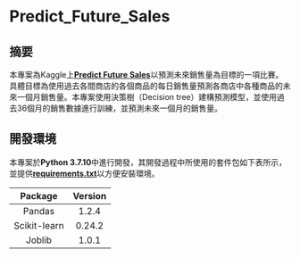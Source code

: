 # Predict_Future_Sales
## 摘要
本專案為Kaggle上[**Predict Future Sales**](https://www.kaggle.com/c/competitive-data-science-predict-future-sales/overview)以預測未來銷售量為目標的一項比賽。具體目標為使用過去各間商店的各個商品的每日銷售量預測各商店中各種商品的未來一個月銷售量。本專案使用決策樹（Decision tree）建構預測模型，並使用過去36個月的銷售數據進行訓練，並預測未來一個月的銷售量。    

## 開發環境
本專案於**Python 3.7.10**中進行開發，其開發過程中所使用的套件包如下表所示，並提供[**requirements.txt**](https://github.com/vf19961226/Predict_Future_Sales/blob/main/requiretments.txt)以方便安裝環境。

|Package|Version|
|:---:|:---:|
|Pandas|1.2.4
|Scikit-learn|0.24.2
|Joblib|1.0.1

